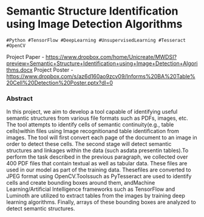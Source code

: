 # Semantic Structure Identification using Image Detection Algorithms
~~~
#Python #TensorFlow #DeepLearning #UnsupervisedLearning #Tesseract #OpenCV
~~~
Project Paper - https://www.dropbox.com/home/Unicreate/MWDSI?preview=Semantic+Structure+Identification+using+Image+Detection+Algorithms.docx
Project Poster - https://www.dropbox.com/s/az6d160ao9zcv09/Informs%20BA%20Table%20Cell%20Detection%20Poster.pptx?dl=0

### Abstract
In this project, we aim to develop a tool capable of identifying useful semantic structures from various file formats such as PDFs, images, etc. The tool attempts to identify cells of semantic continuity(e.g., table cells)within files using Image recognitionand table identification from images. The tool will first convert each page of the document to an image in order to detect these cells. The second stage will detect semantic structures and linkages within the data (such asdata presentin tables).To perform the task described in the previous paragraph, we collected over 400 PDF files that contain textual as well as tabular data. These files are used in our model as part of the training data. Thesefiles are converted to JPEG format using OpenCV.Toolssuch as PyTesseract are used to identify cells and create bounding boxes around them, andMachine Learning/Artificial Intelligence frameworks such as TensorFlow and Luminoth are utilized to extract tables from the images by training deep learning algorithms. Finally, arrays of these bounding boxes are analyzed to detect semantic structures.
